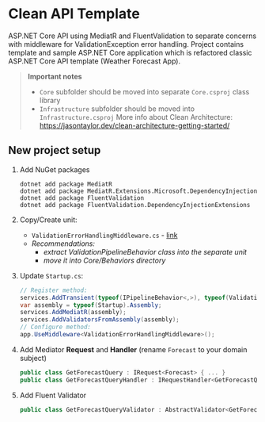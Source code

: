 ﻿# Clean API Template

ASP.NET Core API using MediatR and FluentValidation to separate concerns with middleware for ValidationException error handling. Project contains template and sample ASP.NET Core application which is refactored classic ASP.NET Core API template (Weather Forecast App).

> **Important notes** <br> 
> * `Core` subfolder should be moved into separate `Core.csproj` class library
> * `Infrastructure` subfolder should be moved into `Infrastructure.csproj`
> More info about Clean Architecture: https://jasontaylor.dev/clean-architecture-getting-started/

## New project setup

1. Add NuGet packages
    ```
    dotnet add package MediatR
    dotnet add package MediatR.Extensions.Microsoft.DependencyInjection
    dotnet add package FluentValidation
    dotnet add package FluentValidation.DependencyInjectionExtensions
    ```
2. Copy/Create unit:
   * `ValidationErrorHandlingMiddleware.cs` - [link](CleanApi/ValidationErrorHandlingMiddleware.cs)
   * *Recommendations:* 
     * *extract ValidationPipelineBehavior class into the separate unit*
     * *move it into Core/Behaviors directory*
   

3. Update `Startup.cs`:
    ```c#
    // Register method:
    services.AddTransient(typeof(IPipelineBehavior<,>), typeof(ValidationPipelineBehavior<,>));
    var assembly = typeof(Startup).Assembly;
    services.AddMediatR(assembly);
    services.AddValidatorsFromAssembly(assembly);
    // Configure method:
    app.UseMiddleware<ValidationErrorHandlingMiddleware>();
    ```
4. Add Mediator **Request** and **Handler** (rename `Forecast` to your domain subject)
    ```c#
    public class GetForecastQuery : IRequest<Forecast> { ... }
    public class GetForecastQueryHandler : IRequestHandler<GetForecastQuery, Forecast> { ... }
    ```
5. Add Fluent Validator
    ```c#
    public class GetForecastQueryValidator : AbstractValidator<GetForecastQuery> { ... }
    ```
